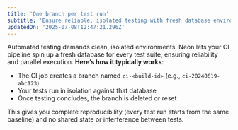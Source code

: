 ```yaml
---
title: 'One branch per test run'
subtitle: 'Ensure reliable, isolated testing with fresh database environments for every CI/CD pipeline run'
updatedOn: '2025-07-08T12:47:21.296Z'
---
```


Automated testing demands clean, isolated environments. Neon lets your CI pipeline spin up a fresh database for every test suite, ensuring reliability and parallel execution. **Here’s how it typically works**:

- The CI job creates a branch named `ci-<build-id>` (e.g., `ci-20240619-abc123`)
- Your tests run in isolation against that database
- Once testing concludes, the branch is deleted or reset

This gives you complete reproducibility (every test run starts from the same baseline) and no shared state or interference between tests.
